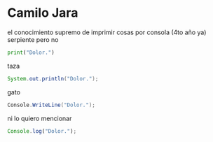 # Camilo Jara
el conocimiento supremo de imprimir cosas por consola (4to año ya)  
serpiente pero no
```python
print("Dolor.")
```
taza
```java
System.out.println("Dolor.");
```
gato
```csharp
Console.WriteLine("Dolor.");
```
ni lo quiero mencionar
```javascript
Console.log("Dolor.");
```
